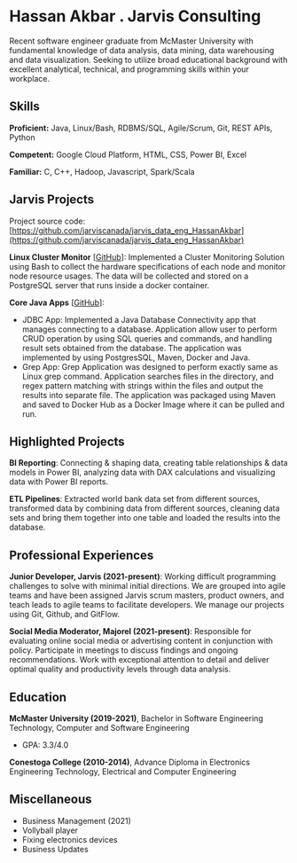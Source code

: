 # Hassan Akbar . Jarvis Consulting

Recent software engineer graduate from McMaster University with fundamental knowledge of data analysis, data mining, data warehousing and data visualization. Seeking to utilize broad educational background with excellent analytical, technical, and programming skills within your workplace.

## Skills

**Proficient:** Java, Linux/Bash, RDBMS/SQL, Agile/Scrum, Git, REST APIs, Python

**Competent:** Google Cloud Platform, HTML, CSS, Power BI, Excel

**Familiar:** C, C++, Hadoop, Javascript, Spark/Scala

## Jarvis Projects

Project source code: [https://github.com/jarviscanada/jarvis_data_eng_HassanAkbar](https://github.com/jarviscanada/jarvis_data_eng_HassanAkbar)


**Linux Cluster Monitor** [[GitHub](https://github.com/jarviscanada/jarvis_data_eng_HassanAkbar/tree/masterhttps://github.com/jarviscanada/jarvis_data_eng_HassanAkbar/tree/master/linux_sql)]: Implemented a Cluster Monitoring Solution using Bash to collect the hardware specifications of each node and monitor node resource usages. The data will be collected and stored on a PostgreSQL server that runs inside a docker container.

**Core Java Apps** [[GitHub](https://github.com/jarviscanada/jarvis_data_eng_HassanAkbar/tree/masterhttps://github.com/jarviscanada/jarvis_data_eng_HassanAkbar/tree/master/core_java)]:
      
  - JDBC App: Implemented a Java Database Connectivity app that manages connecting to a database. Application allow user to perform CRUD operation by using SQL queries and commands, and handling result sets obtained from the database. The application was implemented by using PostgresSQL, Maven, Docker and Java.
  - Grep App: Grep Application was designed to perform exactly same as Linux grep command. Application searches files in the directory, and regex pattern matching with strings within the files and output the results into separate file. The application was packaged using Maven and saved to Docker Hub as a Docker Image where it can be pulled and run.


## Highlighted Projects
**BI Reporting**: Connecting & shaping data, creating table relationships & data models in Power BI, analyzing data with DAX calculations and visualizing data with Power BI reports.

**ETL Pipelines**: Extracted world bank data set from different sources, transformed data by combining data from different sources, cleaning data sets and bring them together into one table and loaded the results into the database.


## Professional Experiences

**Junior Developer, Jarvis (2021-present)**: Working difficult programming challenges to solve with minimal initial directions. We are grouped into agile teams and have been assigned Jarvis scrum masters, product owners, and teach leads to agile teams to facilitate developers. We manage our projects using Git, Github, and GitFlow. 

**Social Media Moderator, Majorel (2021-present)**: Responsible for evaluating online social media or advertising content in conjunction with policy. Participate in meetings to discuss findings and ongoing recommendations. Work with exceptional attention to detail and deliver optimal quality and productivity levels through data analysis.  


## Education
**McMaster University (2019-2021)**, Bachelor in Software Engineering Technology, Computer and Software Engineering
- GPA: 3.3/4.0

**Conestoga College (2010-2014)**, Advance Diploma in Electronics Engineering Technology, Electrical and Computer Engineering


## Miscellaneous
- Business Management (2021)
- Vollyball player
- Fixing electronics devices
- Business Updates